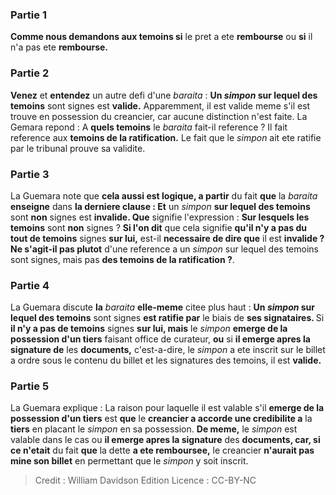 
### Partie 1
<b>Comme nous demandons aux temoins si</b> le pret a ete <b>rembourse</b> ou <b>si</b> il n'a pas ete <b>rembourse.</b>

### Partie 2
<b>Venez</b> et <b>entendez</b> un autre defi d'une <i>baraita</i> : <b>Un <i>simpon</i> sur lequel des temoins</b> sont signes est <b>valide.</b> Apparemment, il est valide meme s'il est trouve en possession du creancier, car aucune distinction n'est faite. La Gemara repond : A <b>quels temoins</b> le <i>baraita</i> fait-il reference ? Il fait reference aux <b>temoins de la ratification.</b> Le fait que le <i>simpon</i> ait ete ratifie par le tribunal prouve sa validite.

### Partie 3
La Guemara note que <b>cela aussi est logique, a partir</b> du fait <b>que</b> la <i>baraita</i> <b>enseigne</b> dans <b>la derniere clause : Et</b> un <i>simpon</i> <b>sur lequel des temoins</b> sont <b>non</b> signes est <b>invalide. Que</b> signifie l'expression : <b>Sur lesquels les temoins</b> sont <b>non</b> signes ? <b>Si l'on dit</b> que cela signifie <b>qu'il n'y a pas du tout de temoins</b> signes <b>sur lui,</b> est-il <b>necessaire de dire que</b> il est <b>invalide ? Ne s'agit-il pas plutot</b> d'une reference a un <i>simpon</i> sur lequel des temoins sont signes, mais pas <b>des temoins de la ratification ?</b>.

### Partie 4
La Guemara discute <b>la</b> <i>baraita</i> <b>elle-meme</b> citee plus haut : <b>Un <i>simpon</i> sur lequel des temoins</b> sont signes <b>est ratifie par</b> le biais de <b>ses signataires. </b> Si <b>il n'y a pas de temoins</b> signes <b>sur lui, mais</b> le <i>simpon</i> <b>emerge de la possession d'un tiers</b> faisant office de curateur, <b>ou</b> si <b>il emerge apres la signature de</b> les <b>documents,</b> c'est-a-dire, le <i>simpon</i> a ete inscrit sur le billet a ordre sous le contenu du billet et les signatures des temoins, il est <b>valide.</b>

### Partie 5
La Guemara explique : La raison pour laquelle il est valable s'il <b>emerge de la possession d'un tiers</b> est <b>que</b> le <b>creancier a accorde une credibilite a</b> la <b>tiers</b> en placant le <i>simpon</i> en sa possession. <b>De meme,</b> le <i>simpon</i> est valable dans le cas ou <b>il emerge apres la signature</b> des <b>documents, car, si ce n'etait</b> du fait <b>que</b> la dette <b>a ete remboursee,</b> le creancier <b>n'aurait pas mine son billet</b> en permettant que le <i>simpon</i> y soit inscrit.

>Credit : William Davidson Edition
>Licence : CC-BY-NC
